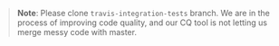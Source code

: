 > __Note__: Please clone `travis-integration-tests` branch. We are in the process of improving code quality, and our CQ tool is not letting us merge messy code with master.